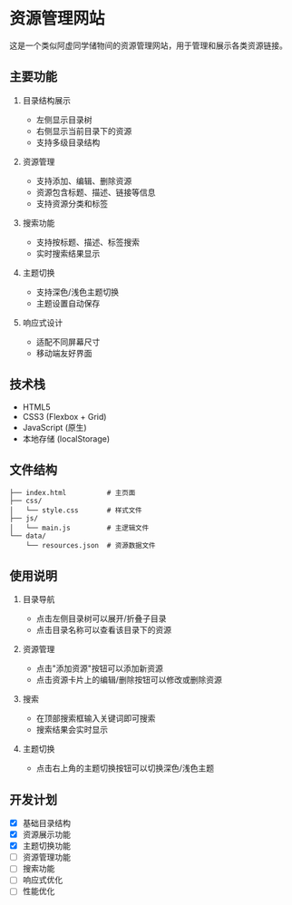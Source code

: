 # 资源管理网站

这是一个类似阿虚同学储物间的资源管理网站，用于管理和展示各类资源链接。

## 主要功能

1. 目录结构展示
   - 左侧显示目录树
   - 右侧显示当前目录下的资源
   - 支持多级目录结构

2. 资源管理
   - 支持添加、编辑、删除资源
   - 资源包含标题、描述、链接等信息
   - 支持资源分类和标签

3. 搜索功能
   - 支持按标题、描述、标签搜索
   - 实时搜索结果显示

4. 主题切换
   - 支持深色/浅色主题切换
   - 主题设置自动保存

5. 响应式设计
   - 适配不同屏幕尺寸
   - 移动端友好界面

## 技术栈

- HTML5
- CSS3 (Flexbox + Grid)
- JavaScript (原生)
- 本地存储 (localStorage)

## 文件结构

```
├── index.html          # 主页面
├── css/
│   └── style.css       # 样式文件
├── js/
│   └── main.js         # 主逻辑文件
└── data/
    └── resources.json  # 资源数据文件
```

## 使用说明

1. 目录导航
   - 点击左侧目录树可以展开/折叠子目录
   - 点击目录名称可以查看该目录下的资源

2. 资源管理
   - 点击"添加资源"按钮可以添加新资源
   - 点击资源卡片上的编辑/删除按钮可以修改或删除资源

3. 搜索
   - 在顶部搜索框输入关键词即可搜索
   - 搜索结果会实时显示

4. 主题切换
   - 点击右上角的主题切换按钮可以切换深色/浅色主题

## 开发计划

- [x] 基础目录结构
- [x] 资源展示功能
- [x] 主题切换功能
- [ ] 资源管理功能
- [ ] 搜索功能
- [ ] 响应式优化
- [ ] 性能优化 